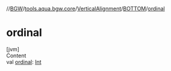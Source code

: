 //[BGW](../../../../index.md)/[tools.aqua.bgw.core](../../index.md)/[VerticalAlignment](../index.md)/[BOTTOM](index.md)/[ordinal](ordinal.md)



# ordinal  
[jvm]  
Content  
val [ordinal](ordinal.md): [Int](https://kotlinlang.org/api/latest/jvm/stdlib/kotlin/-int/index.html)  



